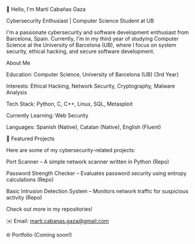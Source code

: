 👋 Hello, I'm Martí Cabañas Gaza

Cybersecurity Enthusiast | Computer Science Student at UB

I'm a passionate cybersecurity and software development enthusiast from Barcelona, Spain. Currently, I'm in my third year of studying Computer Science at the University of Barcelona (UB), where I focus on system security, ethical hacking, and secure software development.

About Me

Education: Computer Science, University of Barcelona (UB) (3rd Year)

Interests: Ethical Hacking, Network Security, Cryptography, Malware Analysis

Tech Stack: Python, C, C++, Linux, SQL, Metasploit

Currently Learning: Web Security

Languages: Spanish (Native), Catalan (Native), English (Fluent)

🚀 Featured Projects

Here are some of my cybersecurity-related projects:

Port Scanner – A simple network scanner written in Python (Repo)

Password Strength Checker – Evaluates password security using entropy calculations (Repo)

Basic Intrusion Detection System – Monitors network traffic for suspicious activity (Repo)

Check out more in my repositories!

✉️ Email: marti.cabanas.gaza@gmail.com

🌐 Portfolio (Coming soon!)
